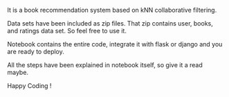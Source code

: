 It is a book recommendation system based on kNN collaborative filtering. 

Data sets have been included as zip files. That zip contains user, books, and ratings data set. So feel free to use it. 

Notebook contains the entire code, integrate it with flask or django and you are ready to deploy. 

All the steps have been explained in notebook itself, so give it a read maybe. 

Happy Coding !
